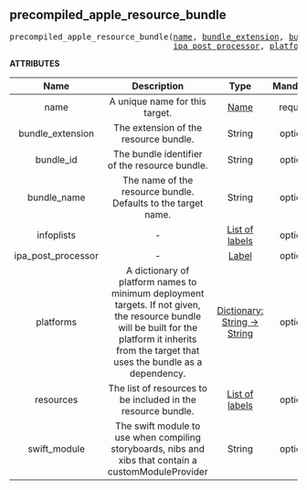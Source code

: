 <!-- Generated with Stardoc: http://skydoc.bazel.build -->

<a name="#precompiled_apple_resource_bundle"></a>

## precompiled_apple_resource_bundle

<pre>
precompiled_apple_resource_bundle(<a href="#precompiled_apple_resource_bundle-name">name</a>, <a href="#precompiled_apple_resource_bundle-bundle_extension">bundle_extension</a>, <a href="#precompiled_apple_resource_bundle-bundle_id">bundle_id</a>, <a href="#precompiled_apple_resource_bundle-bundle_name">bundle_name</a>, <a href="#precompiled_apple_resource_bundle-infoplists">infoplists</a>,
                                  <a href="#precompiled_apple_resource_bundle-ipa_post_processor">ipa_post_processor</a>, <a href="#precompiled_apple_resource_bundle-platforms">platforms</a>, <a href="#precompiled_apple_resource_bundle-resources">resources</a>, <a href="#precompiled_apple_resource_bundle-swift_module">swift_module</a>)
</pre>



**ATTRIBUTES**


| Name  | Description | Type | Mandatory | Default |
| :-------------: | :-------------: | :-------------: | :-------------: | :-------------: |
| name |  A unique name for this target.   | <a href="https://bazel.build/docs/build-ref.html#name">Name</a> | required |  |
| bundle_extension |  The extension of the resource bundle.   | String | optional | "bundle" |
| bundle_id |  The bundle identifier of the resource bundle.   | String | optional | "" |
| bundle_name |  The name of the resource bundle. Defaults to the target name.   | String | optional | "" |
| infoplists |  -   | <a href="https://bazel.build/docs/build-ref.html#labels">List of labels</a> | optional | [Label("@build_bazel_rules_ios//rules/library:resource_bundle.plist")] |
| ipa_post_processor |  -   | <a href="https://bazel.build/docs/build-ref.html#labels">Label</a> | optional | None |
| platforms |  A dictionary of platform names to minimum deployment targets. If not given, the resource bundle will be built for the platform it inherits from the target that uses the bundle as a dependency.   | <a href="https://bazel.build/docs/skylark/lib/dict.html">Dictionary: String -> String</a> | optional | {} |
| resources |  The list of resources to be included in the resource bundle.   | <a href="https://bazel.build/docs/build-ref.html#labels">List of labels</a> | optional | [] |
| swift_module |  The swift module to use when compiling storyboards, nibs and xibs that contain a customModuleProvider   | String | optional | "" |


